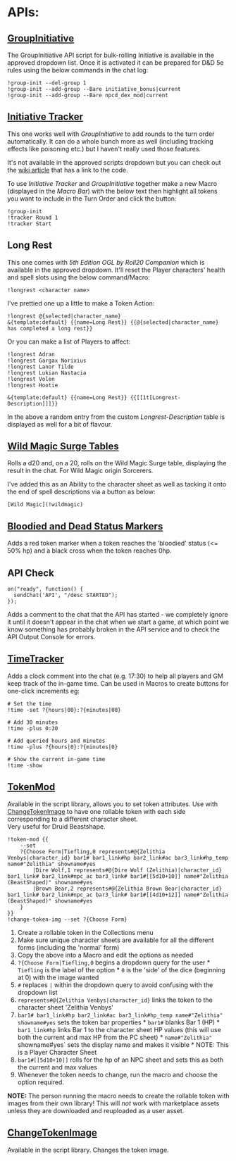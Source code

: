 # APIs:
## [GroupInitiative](https://wiki.roll20.net/Script:Group_Initiative)
The GroupInitiative API script for bulk-rolling Initiative is available in the approved dropdown list. Once it is activated it can be prepared for D&D 5e rules using the below commands in the chat log:

```
!group-init --del-group 1
!group-init --add-group --Bare initiative_bonus|current
!group-init --add-group --Bare npcd_dex_mod|current
```

## [Initiative Tracker](https://wiki.roll20.net/Script:Initiative_Tracker)
This one works well with _GroupInitiative_ to add rounds to the turn order automatically. It can do a whole bunch more as well (including tracking effects like poisoning etc.) but I haven't really used those features.  
  
It's not available in the approved scripts dropdown but you can check out the [wiki article](https://wiki.roll20.net/Script:Initiative_Tracker) that has a link to the code.

To use _Initiative Tracker_ and _GroupInitiative_ together make a new Macro (displayed in the _Macro Bar_) with the below text then highlight all tokens you want to include in the Turn Order and click the button:
```
!group-init
!tracker Round 1
!tracker Start
```

## Long Rest
This one comes with _5th Edition OGL by Roll20 Companion_ which is available in the approved dropdown. It'll reset the Player characters' health and spell slots using the below command/Macro:

`!longrest <character name>`

I've prettied one up a little to make a Token Action:
```
!longrest @{selected|character_name}
&{template:default} {{name=Long Rest}} {{@{selected|character_name} has completed a long rest}}
```
Or you can make a list of Players to affect:
```
!longrest Adran
!longrest Gargax Norixius
!longrest Lanor Tilde
!longrest Lukian Nastacia
!longrest Volen
!longrest Hootie

&{template:default} {{name=Long Rest}} {{[[1t[Longrest-Description]]]}}
```
In the above a random entry from the custom _Longrest-Description_ table is displayed as well for a bit of flavour.

## [Wild Magic Surge Tables](https://github.com/jfflbnntt/roll20-api-scripts/tree/master/WildMagicSurgeTables)
Rolls a d20 and, on a 20, rolls on the Wild Magic Surge table, displaying the result in the chat. For Wild Magic origin Sorcerers.

I've added this as an Ability to the character sheet as well as tacking it onto the end of spell descriptions via a button as below:

`[Wild Magic](!wildmagic)`

## [Bloodied and Dead Status Markers](https://github.com/Roll20/roll20-api-scripts/tree/master/Bloodied%20and%20Dead%20Status%20Markers)
Adds a red token marker when a token reaches the 'bloodied' status (<= 50% hp) and a black cross when the token reaches 0hp.

## API Check
```
on("ready", function() {
  sendChat('API', "/desc STARTED");
});
```

Adds a comment to the chat that the API has started - we completely ignore it until it doesn't appear in the chat when we start a game, at which point we know something has probably broken in the API service and to check the API Output Console for errors.

## [TimeTracker](https://github.com/capekfilip/roll20-scripts/blob/master/time-tracker)
Adds a clock comment into the chat (e.g. 17:30) to help all players and GM keep track of the in-game time. Can be used in Macros to create buttons for one-click increments eg:

```
# Set the time
!time -set ?{hours|00}:?{minutes|00}

# Add 30 minutes
!time -plus 0:30

# Add queried hours and minutes
!time -plus ?{hours|0}:?{minutes|0}

# Show the current in-game time
!time -show
```

## [TokenMod](https://github.com/Roll20/roll20-api-scripts/tree/master/TokenMod)
Available in the script library, allows you to set token attributes.
Use with [ChangeTokenImage](#ChangeTokenImage) to have one rollable token with each side corresponding to a different character sheet.  
Very useful for Druid Beastshape.

```
!token-mod {{ 
	--set
	?{Choose Form|Tiefling,0 represents#@{Zelithia Venbys|character_id} bar1# bar1_link#hp bar2_link#ac bar3_link#hp_temp name#"Zelithia" showname#yes 
		|Dire Wolf,1 represents#@{Dire Wolf (Zelithia)|character_id} bar1_link# bar2_link#npc_ac bar3_link# bar1#[[5d10+10]] name#"Zelithia (BeastShaped)" showname#yes  
		|Brown Bear,2 represents#@{Zelithia Brown Bear|character_id} bar1_link# bar2_link#npc_ac bar3_link# bar1#[[4d10+12]] name#"Zelithia (BeastShaped)" showname#yes 
	}
}}
!change-token-img --set ?{Choose Form}
```

1. Create a rollable token in the Collections menu
1. Make sure unique character sheets are available for all the different forms (including the 'normal' form)
1. Copy the above into a Macro and edit the options as needed
  1. `?{Choose Form|Tiefling,0` begins a dropdown query for the user
    * `Tiefling` is the label of the option
    * `0` is the 'side' of the dice (beginning at 0) with the image wanted
  1. `#` replaces `|` within the dropdown query to avoid confusing with the dropdown list
  1. `represents#@{Zelithia Venbys|character_id}` links the token to the character sheet 'Zelithia Venbys'
  1. `bar1# bar1_link#hp bar2_link#ac bar3_link#hp_temp name#"Zelithia" showname#yes` sets the token bar properties
    * `bar1#` blanks Bar 1 (HP)
    * `bar1_link#hp` links Bar 1 to the character sheet HP values (this will use both the current and max HP from the PC sheet)
    * `name#"Zelithia"` showname#yes` sets the display name and makes it visible
    * NOTE: This is a Player Character Sheet
  1. `bar1#[[5d10+10]]` rolls for the hp of an NPC sheet and sets this as both the current and max values
1. Whenever the token needs to change, run the macro and choose the option required.

**NOTE:** The person running the macro needs to create the rollable token with images from their own library! This will *not* work with marketplace assets unless they are downloaded and reuploaded as a user asset.

## [ChangeTokenImage](https://github.com/Roll20/roll20-api-scripts/tree/master/ChangeTokenImage)
Available in the script library. Changes the token image.